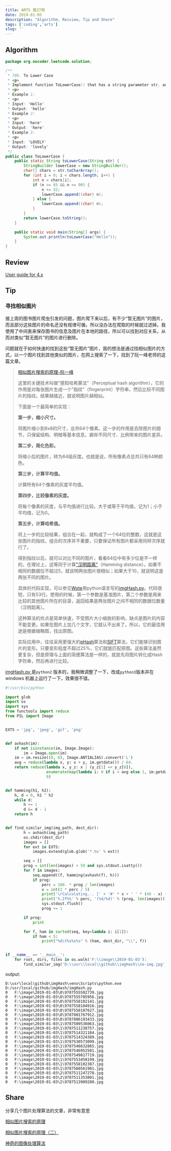 ```yaml
---
title: ARTS 第27周
date: 2019-01-05
description: "Algorithm, Reiview, Tip and Share"
tags: ['coding','arts']
slug: ''
---
```


## Algorithm

```java
package org.nocoder.leetcode.solution;

/**
 * 709. To Lower Case
 * <p>
 * Implement function ToLowerCase() that has a string parameter str, and returns the same string in lowercase.
 * <p>
 * Example 1:
 * <p>
 * Input: "Hello"
 * Output: "hello"
 * Example 2:
 * <p>
 * Input: "here"
 * Output: "here"
 * Example 3:
 * <p>
 * Input: "LOVELY"
 * Output: "lovely"
 */
public class ToLowerCase {
    public static String toLowerCase(String str) {
        StringBuilder lowerCase = new StringBuilder();
        char[] chars = str.toCharArray();
        for (int i = 0; i < chars.length; i++) {
            int n = chars[i];
            if (n >= 65 && n <= 90) {
                n += 32;
                lowerCase.append((char) n);
            } else {
                lowerCase.append((char) n);
            }
        }
        return lowerCase.toString();
    }

    public static void main(String[] args) {
        System.out.println(toLowerCase("Hello"));
    }
}
```



## Review

[User guide for 4.x](https://netty.io/wiki/user-guide-for-4.x.html#wiki-h2-0)

## Tip

### 寻找相似图片

接上周的图书图片爬虫引发的问题，图片爬下来以后，有不少“暂无图片”的图片，而且部分这些图片的命名还没有规律可循，所以没办法在爬取的时候就过滤掉。我使用了中间表来保存图书的信息及图片在本地的路径，所以可以找到对应关系，从而对类似“暂无图片”的图片进行删除。

问题就在于如何快速的找到这些“暂无图片”图片，我的想法是通过找相似图片的方式，以一个图片找到其他类似的图片，在网上搜索了一下，找到了阮一峰老师的这篇文章。

> [相似图片搜索的原理-阮一峰](http://www.ruanyifeng.com/blog/2011/07/principle_of_similar_image_search.html)
>
> 这里的关键技术叫做"感知哈希算法"（Perceptual hash algorithm），它的作用是对每张图片生成一个"指纹"（fingerprint）字符串，然后比较不同图片的指纹。结果越接近，就说明图片越相似。
>
> 下面是一个最简单的实现：
>
> **第一步，缩小尺寸。**
>
> 将图片缩小到8x8的尺寸，总共64个像素。这一步的作用是去除图片的细节，只保留结构、明暗等基本信息，摒弃不同尺寸、比例带来的图片差异。
>
> **第二步，简化色彩。**
>
> 将缩小后的图片，转为64级灰度。也就是说，所有像素点总共只有64种颜色。
>
> **第三步，计算平均值。**
>
> 计算所有64个像素的灰度平均值。
>
> **第四步，比较像素的灰度。**
>
> 将每个像素的灰度，与平均值进行比较。大于或等于平均值，记为1；小于平均值，记为0。
>
> **第五步，计算哈希值。**
>
> 将上一步的比较结果，组合在一起，就构成了一个64位的整数，这就是这张图片的指纹。组合的次序并不重要，只要保证所有图片都采用同样次序就行了。
>
> 得到指纹以后，就可以对比不同的图片，看看64位中有多少位是不一样的。在理论上，这等同于计算["汉明距离"](http://zh.wikipedia.org/wiki/%E6%B1%89%E6%98%8E%E8%B7%9D%E7%A6%BB)（Hamming distance）。如果不相同的数据位不超过5，就说明两张图片很相似；如果大于10，就说明这是两张不同的图片。
>
> 具体的代码实现，可以参见[Wote](http://www.reddit.com/r/programming/comments/hql8b/looks_like_it_for_the_last_few_months_i_have_had/c1xkcdd)用python语言写的[imgHash.py](http://www.ruanyifeng.com/blog/2011/07/imgHash.txt)。代码很短，只有53行。使用的时候，第一个参数是基准图片，第二个参数是用来比较的其他图片所在的目录，返回结果是两张图片之间不相同的数据位数量（汉明距离）。
>
> 这种算法的优点是简单快速，不受图片大小缩放的影响，缺点是图片的内容不能变更。如果在图片上加几个文字，它就认不出来了。所以，它的最佳用途是根据缩略图，找出原图。
>
> 实际应用中，往往采用更强大的[pHash](http://www.phash.org/)算法和[SIFT](http://en.wikipedia.org/wiki/Scale-invariant_feature_transform)算法，它们能够识别图片的变形。只要变形程度不超过25%，它们就能匹配原图。这些算法虽然更复杂，但是原理与上面的简便算法是一样的，就是先将图片转化成Hash字符串，然后再进行比较。



 [imgHash.py ](http://www.ruanyifeng.com/blog/2011/07/imgHash.txt) 是`python2` 版本的，我稍微调整了一下，改成`python3`版本并在windows 机器上运行了一下，效果很不错。

```python
#!/usr/bin/python

import glob
import os
import sys
from functools import reduce
from PIL import Image


EXTS = 'jpg', 'jpeg', 'gif', 'png'


def avhash(im):
    if not isinstance(im, Image.Image):
        im = Image.open(im)
    im = im.resize((8, 8), Image.ANTIALIAS).convert('L')
    avg = reduce(lambda x, y: x + y, im.getdata()) / 64.
    return reduce(lambda x, y_z: x | (y_z[1] << y_z[0]),
                  enumerate(map(lambda i: 0 if i < avg else 1, im.getdata())),
                  0)


def hamming(h1, h2):
    h, d = 0, h1 ^ h2
    while d:
        h += 1
        d &= d - 1
    return h


def find_similar_img(img_path, dest_dir):
        h = avhash(img_path)
        os.chdir(dest_dir)
        images = []
        for ext in EXTS:
            images.extend(glob.glob('*.%s' % ext))

        seq = []
        prog = int(len(images) > 50 and sys.stdout.isatty())
        for f in images:
            seq.append((f, hamming(avhash(f), h)))
            if prog:
                perc = 100. * prog / len(images)
                x = int(2 * perc / 5)
                print('\rCalculating... [' + '#' * x + ' ' * (40 - x) + ']'),
                print('%.2f%%' % perc, '(%d/%d)' % (prog, len(images))),
                sys.stdout.flush()
                prog += 1

        if prog:
            print

        for f, ham in sorted(seq, key=lambda i: i[1]):
            if ham < 5:
                print("%d\t%s%s%s" % (ham, dest_dir, "\\", f))


if __name__ == '__main__':
    for root, dirs, files in os.walk('F:\\image\\2019-01-03'):
        find_similar_img('D:\\usr\\local\\github\\imgHash\\no-img.jpg', root)

```

output:

```shell
D:\usr\local\github\imgHash\venv\Scripts\python.exe D:/usr/local/github/imgHash/imgHash.py
0	F:\image\2019-01-03\0\9787555502739.jpg
0	F:\image\2019-01-03\0\9787555705956.jpg
0	F:\image\2019-01-03\0\9787558102141.jpg
0	F:\image\2019-01-03\0\9787558104916.jpg
0	F:\image\2019-01-03\0\9787558107627.jpg
0	F:\image\2019-01-03\0\9787801767912.jpg
0	F:\image\2019-01-03\0\9787806193433.jpg
0	F:\image\2019-01-03\1\9787509536063.jpg
0	F:\image\2019-01-03\1\9787511238757.jpg
0	F:\image\2019-01-03\1\9787514321104.jpg
0	F:\image\2019-01-03\1\9787514324389.jpg
0	F:\image\2019-01-03\1\9787530573099.jpg
0	F:\image\2019-01-03\1\9787546632865.jpg
0	F:\image\2019-01-03\1\9787546952581.jpg
0	F:\image\2019-01-03\1\9787549817719.jpg
0	F:\image\2019-01-03\1\9787553458199.jpg
0	F:\image\2019-01-03\1\9787558102387.jpg
0	F:\image\2019-01-03\1\9787560561981.jpg
0	F:\image\2019-01-03\2\9787511247278.jpg
0	F:\image\2019-01-03\2\9787511353801.jpg
0	F:\image\2019-01-03\2\9787513909280.jpg
```



## Share

分享几个图片处理算法的文章，非常有意思

[相似图片搜索的原理](http://www.ruanyifeng.com/blog/2011/07/principle_of_similar_image_search.html)

[相似图片搜索的原理（二）](http://www.ruanyifeng.com/blog/2013/03/similar_image_search_part_ii.html)

[神奇的图像处理算法](http://www.ruanyifeng.com/blog/2011/08/amazing_algorithms_of_image_processing.html)